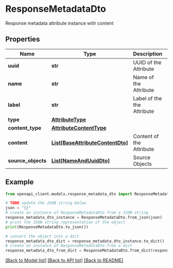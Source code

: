 # ResponseMetadataDto

Response metadata attribute instance with content

## Properties

Name | Type | Description | Notes
------------ | ------------- | ------------- | -------------
**uuid** | **str** | UUID of the Attribute | [optional] 
**name** | **str** | Name of the Attribute | 
**label** | **str** | Label of the the Attribute | 
**type** | [**AttributeType**](AttributeType.md) |  | 
**content_type** | [**AttributeContentType**](AttributeContentType.md) |  | 
**content** | [**List[BaseAttributeContentDto]**](BaseAttributeContentDto.md) | Content of the Attribute | [optional] 
**source_objects** | [**List[NameAndUuidDto]**](NameAndUuidDto.md) | Source Objects | 

## Example

```python
from openapi_client.models.response_metadata_dto import ResponseMetadataDto

# TODO update the JSON string below
json = "{}"
# create an instance of ResponseMetadataDto from a JSON string
response_metadata_dto_instance = ResponseMetadataDto.from_json(json)
# print the JSON string representation of the object
print(ResponseMetadataDto.to_json())

# convert the object into a dict
response_metadata_dto_dict = response_metadata_dto_instance.to_dict()
# create an instance of ResponseMetadataDto from a dict
response_metadata_dto_from_dict = ResponseMetadataDto.from_dict(response_metadata_dto_dict)
```
[[Back to Model list]](../README.md#documentation-for-models) [[Back to API list]](../README.md#documentation-for-api-endpoints) [[Back to README]](../README.md)


